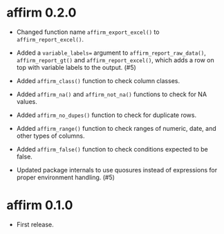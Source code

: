 # affirm 0.2.0

* Changed function name `affirm_export_excel()` to `affirm_report_excel()`.

* Added a `variable_labels=` argument to `affirm_report_raw_data()`, `affirm_report_gt()` and `affirm_report_excel()`, which adds a row on top with variable labels to the output. (#5)

* Added `affirm_class()` function to check column classes.

* Added `affirm_na()` and `affirm_not_na()` functions to check for NA values.

* Added `affirm_no_dupes()` function to check for duplicate rows.

* Added `affirm_range()` function to check ranges of numeric, date, and other types of columns.

* Added `affirm_false()` function to check conditions expected to be false.

* Updated package internals to use quosures instead of expressions for proper environment handling. (#5)

# affirm 0.1.0

* First release.
